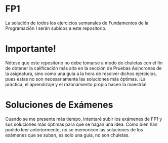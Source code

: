 # FP1
La solución de todos los ejercicios semanales de Fundamentos de la Programación I serán subidos a este repositorio.
# Importante!
Nótese que este repositorio no debe tomarse a modo de chuletas con el fin de obtener la calificación más alta en la sección de Pruebas Asíncronas de la asignatura, sino como una guía a la hora de resolver dichos ejercicios, pues estas no son necesariamente las soluciones más óptimas. ¡La práctica, el aprendizaje y el razonamiento propio hacen la maestría!
# Soluciones de Exámenes
Cuando se me presente más tiempo, intentaré subir los exámenes de FP1 y sus soluciones más óptimas para que se hagan una idea. Como bien han podido leer anteriormente, no se memoricen las soluciones de los exámenes que se suban, es solo una guía, no son chuletas.
